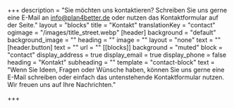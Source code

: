 +++
description = "Sie möchten uns kontaktieren? Schreiben Sie uns gerne eine E-Mail an info@plan4better.de oder nutzen das Kontaktformular auf der Seite."
layout = "blocks"
title = "Kontakt"
translationKey = "contact"
ogimage = "/images/title_street.webp"
[header]
background = "default"
background_image = ""
heading = ""
image = ""
layout = "none"
text = ""
[header.button]
text = ""
url = ""
[[blocks]]
background = "muted"
block = "contact"
display_address = true
display_email = true
display_phone = false
heading = "Kontakt"
subheading = ""
template = "contact-block"
text = "Wenn Sie Ideen, Fragen oder Wünsche haben, können Sie uns gerne eine E-Mail schreiben oder einfach das untenstehende Kontaktformular nutzen. Wir freuen uns auf Ihre Nachrichten."

+++

